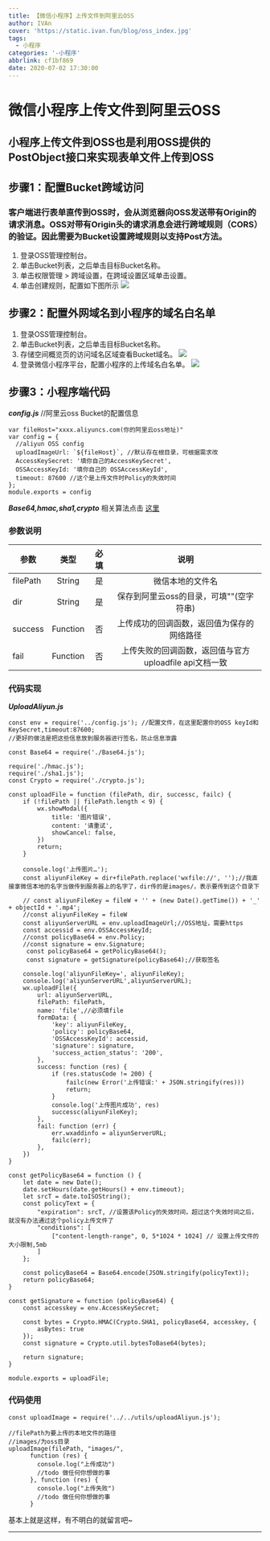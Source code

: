 ```yaml
---
title: 【微信小程序】上传文件到阿里云OSS
author: IVAn
cover: 'https://static.ivan.fun/blog/oss_index.jpg'
tags:
  - 小程序
categories: '-小程序'
abbrlink: cf1bf869
date: 2020-07-02 17:30:00
---
```

# 微信小程序上传文件到阿里云OSS

## 小程序上传文件到OSS也是利用OSS提供的PostObject接口来实现表单文件上传到OSS

## 步骤1：配置Bucket跨域访问
###  客户端进行表单直传到OSS时，会从浏览器向OSS发送带有Origin的请求消息。OSS对带有Origin头的请求消息会进行跨域规则（CORS）的验证。因此需要为Bucket设置跨域规则以支持Post方法。

1. 登录OSS管理控制台。
2. 单击Bucket列表，之后单击目标Bucket名称。
3. 单击权限管理 > 跨域设置，在跨域设置区域单击设置。
4. 单击创建规则，配置如下图所示
![](https://static-aliyun-doc.oss-cn-hangzhou.aliyuncs.com/assets/img/zh-CN/0520621951/p12308.png)

## 步骤2：配置外网域名到小程序的域名白名单
1. 登录OSS管理控制台。
2. 单击Bucket列表，之后单击目标Bucket名称。
3. 存储空间概览页的访问域名区域查看Bucket域名。
![](https://static-aliyun-doc.oss-cn-hangzhou.aliyuncs.com/assets/img/zh-CN/0520621951/p62609.png)
4. 登录微信小程序平台，配置小程序的上传域名白名单。
![](https://static-aliyun-doc.oss-cn-hangzhou.aliyuncs.com/assets/img/zh-CN/0520621951/p62625.png)

## 步骤3：小程序端代码

***config.js***  //阿里云oss Bucket的配置信息
```
var fileHost="xxxx.aliyuncs.com(你的阿里云oss地址)"
var config = {
  //aliyun OSS config
  uploadImageUrl: `${fileHost}`, //默认存在根目录，可根据需求改
  AccessKeySecret: '填你自己的AccessKeySecret',
  OSSAccessKeyId: '填你自己的 OSSAccessKeyId',
  timeout: 87600 //这个是上传文件时Policy的失效时间
};
module.exports = config
```

***Base64,hmac,sha1,crypto*** 相关算法点击 [这里](https://github.com/IVanMissAya/weixinFileToAliYunOss)

### 参数说明

|参数|类型|必填|说明|
|--|:--:|:--:|:--:|
|filePath|String|是|微信本地的文件名|
|dir|String|是|保存到阿里云oss的目录，可填""(空字符串)|
|success|Function|否|上传成功的回调函数，返回值为保存的网络路径|
|fail|Function|否|上传失败的回调函数，返回值与官方uploadfile api文档一致|

### 代码实现

***UploadAliyun.js***
```
const env = require('../config.js'); //配置文件，在这里配置你的OSS keyId和KeySecret,timeout:87600;
//更好的做法是把这些信息放到服务器进行签名，防止信息泄露

const Base64 = require('./Base64.js');

require('./hmac.js');
require('./sha1.js');
const Crypto = require('./crypto.js');

const uploadFile = function (filePath, dir, successc, failc) {
    if (!filePath || filePath.length < 9) {
        wx.showModal({
            title: '图片错误',
            content: '请重试',
            showCancel: false,
        })
        return;
    }

    console.log('上传图片…');
    const aliyunFileKey = dir+filePath.replace('wxfile://', '');//我直接拿微信本地的名字当做传到服务器上的名字了，dir传的是images/，表示要传到这个目录下

    // const aliyunFileKey = fileW + '' + (new Date().getTime()) + '_' + objectId + '.mp4';
    //const aliyunFileKey = fileW 
    const aliyunServerURL = env.uploadImageUrl;//OSS地址，需要https
    const accessid = env.OSSAccessKeyId;
    //const policyBase64 = env.Policy;
    //const signature = env.Signature;
     const policyBase64 = getPolicyBase64();
     const signature = getSignature(policyBase64);//获取签名

    console.log('aliyunFileKey=', aliyunFileKey);
    console.log('aliyunServerURL',aliyunServerURL);
    wx.uploadFile({
        url: aliyunServerURL,
        filePath: filePath,
        name: 'file',//必须填file
        formData: {
            'key': aliyunFileKey,
            'policy': policyBase64,           
            'OSSAccessKeyId': accessid,
            'signature': signature,           
            'success_action_status': '200',
        },
        success: function (res) {
            if (res.statusCode != 200) {
                failc(new Error('上传错误:' + JSON.stringify(res)))
                return;
            }
            console.log('上传图片成功', res)
            successc(aliyunFileKey);
        },
        fail: function (err) {
            err.wxaddinfo = aliyunServerURL;
            failc(err);
        },
    })
}

const getPolicyBase64 = function () {
    let date = new Date();
    date.setHours(date.getHours() + env.timeout);
    let srcT = date.toISOString();
    const policyText = {
        "expiration": srcT, //设置该Policy的失效时间，超过这个失效时间之后，就没有办法通过这个policy上传文件了 
        "conditions": [
            ["content-length-range", 0, 5*1024 * 1024] // 设置上传文件的大小限制,5mb
        ]
    };

    const policyBase64 = Base64.encode(JSON.stringify(policyText));
    return policyBase64;
}

const getSignature = function (policyBase64) {
    const accesskey = env.AccessKeySecret;

    const bytes = Crypto.HMAC(Crypto.SHA1, policyBase64, accesskey, {
        asBytes: true
    });
    const signature = Crypto.util.bytesToBase64(bytes);

    return signature;
}

module.exports = uploadFile;
```

### 代码使用   

```
const uploadImage = require('../../utils/uploadAliyun.js');

//filePath为要上传的本地文件的路径
//images/为oss目录
uploadImage(filePath, "images/",
      function (res) {
        console.log("上传成功")
        //todo 做任何你想做的事
      }, function (res) {
        console.log("上传失败")
        //todo 做任何你想做的事
      }
```

基本上就是这样，有不明白的就留言吧~

---